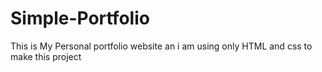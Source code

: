 # Simple-Portfolio
This is My Personal portfolio website an i am using only HTML and css to make this project

